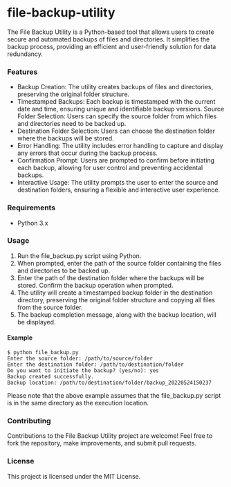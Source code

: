 # file-backup-utility
The File Backup Utility is a Python-based tool that allows users to create secure and automated backups of files and directories. It simplifies the backup process, providing an efficient and user-friendly solution for data redundancy.

### Features
- Backup Creation: The utility creates backups of files and directories, preserving the original folder structure.
- Timestamped Backups: Each backup is timestamped with the current date and time, ensuring unique and identifiable backup versions.
Source Folder Selection: Users can specify the source folder from which files and directories need to be backed up.
- Destination Folder Selection: Users can choose the destination folder where the backups will be stored.
- Error Handling: The utility includes error handling to capture and display any errors that occur during the backup process.
- Confirmation Prompt: Users are prompted to confirm before initiating each backup, allowing for user control and preventing accidental backups.
- Interactive Usage: The utility prompts the user to enter the source and destination folders, ensuring a flexible and interactive user experience.

### Requirements
- Python 3.x

### Usage
1. Run the file_backup.py script using Python.
2. When prompted, enter the path of the source folder containing the files and directories to be backed up.
3. Enter the path of the destination folder where the backups will be stored.
Confirm the backup operation when prompted.
4. The utility will create a timestamped backup folder in the destination directory, preserving the original folder structure and copying all files from the source folder.
5. The backup completion message, along with the backup location, will be displayed.

#### Example
```
$ python file_backup.py
Enter the source folder: /path/to/source/folder
Enter the destination folder: /path/to/destination/folder
Do you want to initiate the backup? (yes/no): yes
Backup created successfully.
Backup location: /path/to/destination/folder/backup_20220524150237
```
Please note that the above example assumes that the file_backup.py script is in the same directory as the execution location.

### Contributing
Contributions to the File Backup Utility project are welcome! Feel free to fork the repository, make improvements, and submit pull requests.

### License
This project is licensed under the MIT License.